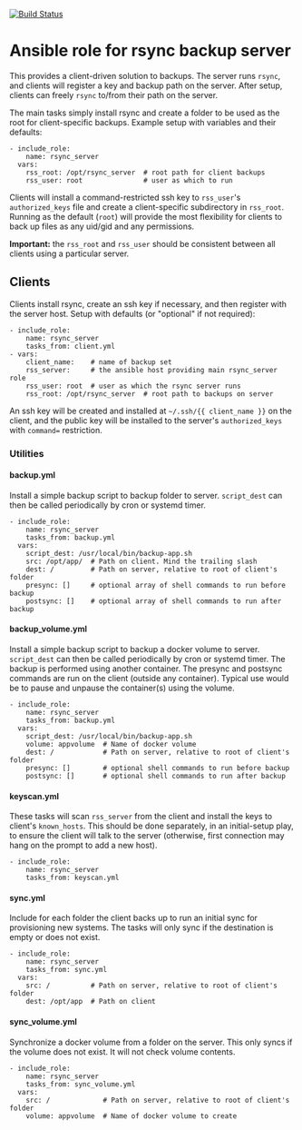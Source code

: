 [![Build Status](https://travis-ci.org/pwalkr/ansible-rsync_server.svg?branch=master)](https://travis-ci.org/pwalkr/ansible-rsync_server)

# Ansible role for rsync backup server

This provides a client-driven solution to backups. The server runs `rsync`, and
clients will register a key and backup path on the server. After setup, clients
can freely `rsync` to/from their path on the server.

The main tasks simply install rsync and create a folder to be used as the root
for client-specific backups. Example setup with variables and their defaults:

    - include_role:
        name: rsync_server
      vars:
        rss_root: /opt/rsync_server  # root path for client backups
        rss_user: root               # user as which to run

Clients will install a command-restricted ssh key to `rss_user`'s
`authorized_keys` file and create a client-specific subdirectory in `rss_root`.
Running as the default (`root`) will provide the most flexibility for clients
to back up files as any uid/gid and any permissions.

**Important:** the `rss_root` and `rss_user` should be consistent between all
clients using a particular server.

## Clients

Clients install rsync, create an ssh key if necessary, and then register with
the server host. Setup with defaults (or "optional" if not required):

    - include_role:
        name: rsync_server
        tasks_from: client.yml
    - vars:
        client_name:    # name of backup set
        rss_server:     # the ansible host providing main rsync_server role
        rss_user: root  # user as which the rsync server runs
        rss_root: /opt/rsync_server  # root path to backups on server

An ssh key will be created and installed at `~/.ssh/{{ client_name }}` on the
client, and the public key will be installed to the server's `authorized_keys`
with `command=` restriction.

### Utilities

#### backup.yml

Install a simple backup script to backup folder to server. `script_dest` can
then be called periodically by cron or systemd timer.

    - include_role:
        name: rsync_server
        tasks_from: backup.yml
      vars:
        script_dest: /usr/local/bin/backup-app.sh
        src: /opt/app/  # Path on client. Mind the trailing slash
        dest: /         # Path on server, relative to root of client's folder
        presync: []     # optional array of shell commands to run before backup
        postsync: []    # optional array of shell commands to run after backup

#### backup_volume.yml

Install a simple backup script to backup a docker volume to server.
`script_dest` can then be called periodically by cron or systemd timer. The
backup is performed using another container. The presync and postsync commands
are run on the client (outside any container). Typical use would be to pause and
unpause the container(s) using the volume.

    - include_role:
        name: rsync_server
        tasks_from: backup.yml
      vars:
        script_dest: /usr/local/bin/backup-app.sh
        volume: appvolume  # Name of docker volume
        dest: /            # Path on server, relative to root of client's folder
        presync: []        # optional shell commands to run before backup
        postsync: []       # optional shell commands to run after backup

#### keyscan.yml

These tasks will scan `rss_server` from the client and install the keys to
client's `known_hosts`. This should be done separately, in an initial-setup
play, to ensure the client will talk to the server (otherwise, first connection
may hang on the prompt to add a new host).

    - include_role:
        name: rsync_server
        tasks_from: keyscan.yml

#### sync.yml

Include for each folder the client backs up to run an initial sync for
provisioning new systems. The tasks will only sync if the destination is empty
or does not exist.

    - include_role:
        name: rsync_server
        tasks_from: sync.yml
      vars:
        src: /          # Path on server, relative to root of client's folder
        dest: /opt/app  # Path on client

#### sync_volume.yml

Synchronize a docker volume from a folder on the server. This only syncs if the
volume does not exist. It will not check volume contents.

    - include_role:
        name: rsync_server
        tasks_from: sync_volume.yml
      vars:
        src: /             # Path on server, relative to root of client's folder
        volume: appvolume  # Name of docker volume to create
